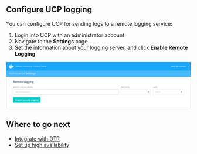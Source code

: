 <!--[metadata]>
+++
title = "Configure UCP logging"
description = "Learn how to configure Docker Universal Control Plane to store your logs on an external log system."
keywords = ["docker, ucp, integrate, logs"]
[menu.main]
parent="mn_ucp_configuration"
weight=20
+++
<![end-metadata]-->

## Configure UCP logging

You can configure UCP for sending logs to a remote logging service:

1. Login into UCP with an administrator account
2. Navigate to the **Settings** page
3. Set the information about your logging server, and click
**Enable Remote Logging**

![](../images/settings-log.png)


## Where to go next

* [Integrate with DTR](dtr-integration.md)
* [Set up high availability](../high-availability/understand_ha.md)
